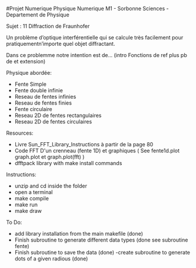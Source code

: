 #Projet Numerique
Physique Numerique M1 - Sorbonne Sciences - Departement de Physique


Sujet : 11  Diffraction de Fraunhofer

Un problème d’optique interférentielle qui se calcule très facilement pour pratiquementn’importe quel objet diffractant.

Dans ce problemme notre intention est de... (intro Fonctions de ref plus pb de et extension)

Physique abordée:

- Fente Simple
- Fente double infinie
- Reseau de fentes infinies
- Reseau de fentes finies
- Fente circulaire
- Reseau 2D de fentes rectangulaires
- Reseau 2D de fentes circulaires

Resources:

- Livre Sun_FFT_Library_Instructions à partir de la page 80
- Code FFT D'un crenneau (fente 1D) et graphiques ( See fente1d.plot graph.plot et graph.plot(fft) )
- dfftpack library with make install commands

Instructions:

- unzip and cd inside the folder
- open a terminal 
- make compile
- make run
- make draw

To Do:

- add library installation from the main makefile (done)
- Finish subroutine to generate different data types (done see subroutine fente)
- Finish subroutine to save the data (done)
-create subroutine to generate dots of a given radious (done)
